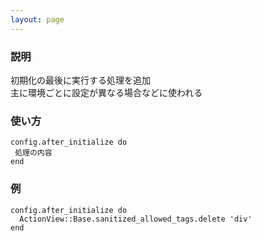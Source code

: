 ```yaml
---
layout: page
---
```

### 説明
初期化の最後に実行する処理を追加  
主に環境ごとに設定が異なる場合などに使われる

### 使い方
    config.after_initialize do
     処理の内容
    end

### 例
    config.after_initialize do
      ActionView::Base.sanitized_allowed_tags.delete 'div'
    end
